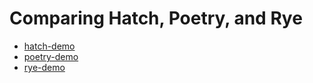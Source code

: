 # Comparing Hatch, Poetry, and Rye

* [hatch-demo](./hatch-demo/README.md)
* [poetry-demo](./poetry-demo/README.md)
* [rye-demo](./rye-demo/README.md)
